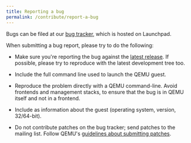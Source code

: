 ```yaml
---
title: Reporting a bug
permalink: /contribute/report-a-bug
---
```


Bugs can be filed at our [bug tracker](https://bugs.launchpad.net/qemu/), which is hosted on Launchpad.

When submitting a bug report, please try to do the following:

* Make sure you're reporting the bug against the [latest release](/download/#source).  If possible, please try to reproduce with the latest development tree too.

* Include the full command line used to launch the QEMU guest.

* Reproduce the problem directly with a QEMU command-line.  Avoid frontends and management stacks, to ensure that the bug is in QEMU itself and not in a frontend.

* Include as information about the guest (operating system, version, 32/64-bit).

* Do not contribute patches on the bug tracker; send patches to the mailing list. Follow QEMU's [guidelines about submitting patches](http://wiki.qemu.org/Contribute/SubmitAPatch).


